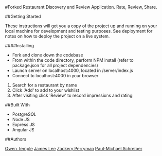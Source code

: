 #Forked
Restaurant Discovery and Review Application. Rate, Review, Share.

##Getting Started

These instructions will get you a copy of the project up and running on your local machine for development and testing purposes. See deployment for notes on how to deploy the project on a live system.


####Installing

- Fork and clone down the codebase
- From within the code directory, perform NPM install (refer to package.json for all project dependencies)
- Launch server on localhost:4000, located in /server/index.js
- Connect to localhost:4000 in your browser

1. Search for a restaurant by name
2. Click 'Add' to add to your wishlist
3. After visiting click 'Review' to record impressions and rating

##Built With

- PostgreSQL 
- Node JS 
- Express JS 
- Angular JS

##Authors

[Owen Temple](https://github.com/owentemple)
[James Lee](https://github.com/JimmyLee87)
[Zackery Perryman](https://github.com/undeadtwo)
[Paul-Michael Schreiber](https://github.com/pschreibs85)

